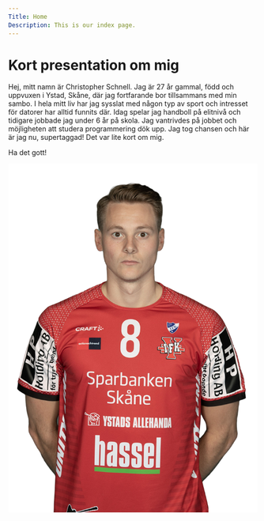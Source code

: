 ```yaml
---
Title: Home
Description: This is our index page.
---
```


Kort presentation om mig
==========================

Hej, mitt namn är Christopher Schnell. Jag är 27 år gammal, född och uppvuxen i Ystad, Skåne, där jag fortfarande bor tillsammans med min sambo. I hela mitt liv har jag sysslat med någon typ av sport och intresset för datorer har alltid funnits där. Idag spelar jag handboll på elitnivå och tidigare jobbade jag under 6 år på skola. Jag vantrivdes på jobbet och möjligheten att studera programmering dök upp. Jag tog chansen och här är jag nu, supertaggad! Det var lite kort om mig.

Ha det gott!

<img class="me" src="assets/img/me.png" alt="bild på mig">
